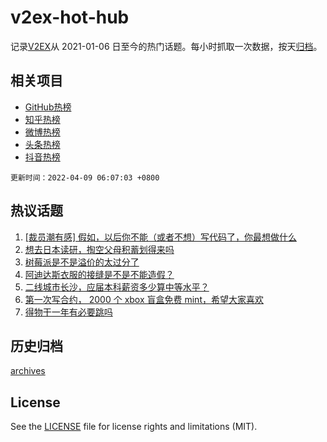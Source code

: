 # v2ex-hot-hub

 记录[V2EX](https://www.v2ex.com/)从 2021-01-06 日至今的热门话题。每小时抓取一次数据，按天[归档](archives)。
 
 ## 相关项目

- [GitHub热榜](https://github.com/snaildev/github-hot-hub)
- [知乎热榜](https://github.com/snaildev/zhihu-hot-hub)
- [微博热榜](https://github.com/snaildev/weibo-hot-hub)
- [头条热榜](https://github.com/snaildev/toutiao-hot-hub)
- [抖音热榜](https://github.com/snaildev/douyin-hot-hub)


 `更新时间：2022-04-09 06:07:03 +0800`

## 热议话题

1. [[裁员潮有感] 假如，以后你不能（或者不想）写代码了，你最想做什么](https://www.v2ex.com/t/845618)
1. [想去日本读研，掏空父母积蓄划得来吗](https://www.v2ex.com/t/845765)
1. [树莓派是不是溢价的太过分了](https://www.v2ex.com/t/845631)
1. [阿迪达斯衣服的接缝是不是不能造假？](https://www.v2ex.com/t/845640)
1. [二线城市长沙，应届本科薪资多少算中等水平？](https://www.v2ex.com/t/845705)
1. [第一次写合约， 2000 个 xbox 盲盒免费 mint，希望大家喜欢](https://www.v2ex.com/t/845641)
1. [得物干一年有必要跳吗](https://www.v2ex.com/t/845607)

## 历史归档

[archives](archives)

## License

See the [LICENSE](LICENSE) file for license rights and limitations (MIT).
